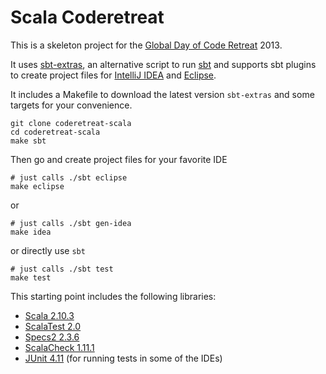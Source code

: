 # Scala Coderetreat

This is a skeleton project for the [Global Day of Code Retreat](http://globalday.coderetreat.org/) 2013.

It uses [sbt-extras](https://github.com/paulp/sbt-extras), an alternative script to run [sbt](http://www.scala-sbt.org/) and supports sbt plugins to create project files for [IntelliJ IDEA](http://www.jetbrains.com/idea/) and [Eclipse](http://www.eclipse.org/).

It includes a Makefile to download the latest version `sbt-extras` and some targets for your convenience.

    git clone coderetreat-scala
    cd coderetreat-scala
    make sbt

Then go and create project files for your favorite IDE

    # just calls ./sbt eclipse
    make eclipse

or

    # just calls ./sbt gen-idea
    make idea

or directly use `sbt`

    # just calls ./sbt test
    make test

This starting point includes the following libraries:

- [Scala 2.10.3](http://www.scala-lang.org/)
- [ScalaTest 2.0](http://scalatest.org/)
- [Specs2 2.3.6](http://code.google.com/p/specs/)
- [ScalaCheck 1.11.1](http://www.scalacheck.org/)
- [JUnit 4.11](http://www.junit.org/) (for running tests in some of the IDEs)



